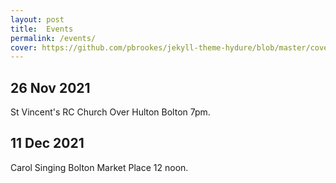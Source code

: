 ```yaml
---
layout: post
title:  Events
permalink: /events/
cover: https://github.com/pbrookes/jekyll-theme-hydure/blob/master/cover.jpg?raw=tru
---
```

                     
## 26 Nov 2021    
St Vincent's RC Church
Over Hulton Bolton  7pm.
                 
## 11 Dec 2021
Carol Singing 
Bolton Market Place 12 noon.


